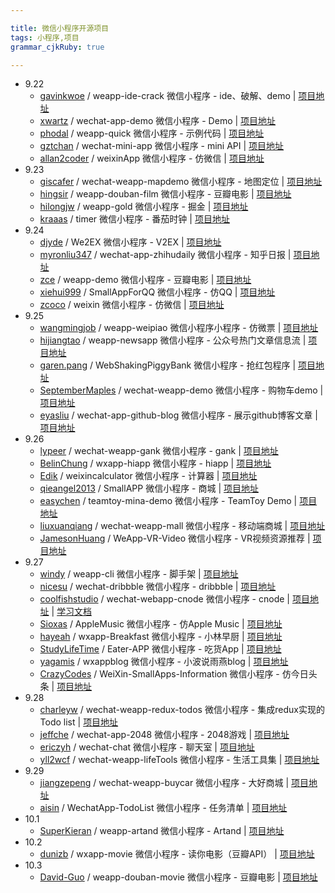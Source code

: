 ```yaml
---

title: 微信小程序开源项目 
tags: 小程序,项目
grammar_cjkRuby: true

---
```


 - 9.22
   -  [gavinkwoe][1] / weapp-ide-crack 微信小程序 - ide、破解、demo | [项目地址][2]
   - [xwartz][3] / wechat-app-demo 微信小程序 - Demo | [项目地址][4]
   - [phodal][5] / weapp-quick 微信小程序 - 示例代码 | [项目地址][6]
   - [gztchan][7] / wechat-mini-app 微信小程序 - mini API | [项目地址][8]
   - [allan2coder][9] / weixinApp 微信小程序 - 仿微信 | [项目地址][10]
 - 9.23
    - [giscafer][11] / wechat-weapp-mapdemo 微信小程序 - 地图定位 | [项目地址][12]
    - [hingsir][13] / weapp-douban-film 微信小程序 - 豆瓣电影 | [项目地址][14]
    - [hilongjw][15] / weapp-gold 微信小程序 - 掘金 | [项目地址][16]
    - [kraaas][17] / timer 微信小程序 - 番茄时钟 | [项目地址][18]
 - 9.24
   - [djyde][19] / We2EX 微信小程序 - V2EX | [项目地址][20]
   - [myronliu347][21] / wechat-app-zhihudaily 微信小程序 - 知乎日报 | [项目地址][22]
   - [zce][23] / weapp-demo 微信小程序 - 豆瓣电影 | [项目地址][24]
   - [xiehui999][25] / SmallAppForQQ 微信小程序 - 仿QQ | [项目地址][26]
   - [zcoco][27] / weixin 微信小程序 - 仿微信 | [项目地址][28]
 - 9.25
   - [wangmingjob][29] / weapp-weipiao 微信小程序小程序 - 仿微票 | [项目地址][30] 
   - [hijiangtao][31] / weapp-newsapp 微信小程序 - 公众号热门文章信息流 | [项目地址][32]
   - [garen.pang][33] / WebShakingPiggyBank 微信小程序 - 抢红包程序 | [项目地址][34]
   - [SeptemberMaples][35] / wechat-weapp-demo 微信小程序 - 购物车demo | [项目地址][36]
   - [eyasliu][37] / wechat-app-github-blog 微信小程序 - 展示github博客文章 | [项目地址][38]
 - 9.26
   - [lypeer][39] / wechat-weapp-gank 微信小程序 - gank | [项目地址][40]
   - [BelinChung][41] / wxapp-hiapp 微信小程序 - hiapp | [项目地址][42]
   - [Edik][43] / weixincalculator 微信小程序 - 计算器 | [项目地址][44]
   - [qieangel2013][45] / SmallAPP 微信小程序 - 商城 | [项目地址][46]
   - [easychen][47] / teamtoy-mina-demo 微信小程序 - TeamToy Demo | [项目地址][48]
   - [liuxuanqiang][49] / wechat-weapp-mall 微信小程序 - 移动端商城 | [项目地址][50]
   - [JamesonHuang][51] / WeApp-VR-Video 微信小程序 - VR视频资源推荐 | [项目地址][52]
 - 9.27
   - [windy][53] / weapp-cli 微信小程序 - 脚手架 | [项目地址][54]
   - [nicesu][55] / wechat-dribbble 微信小程序 - dribbble | [项目地址][56]
   - [coolfishstudio][57] / wechat-webapp-cnode 微信小程序 - cnode |  [项目地址][58] | [学习文档][59]
   - [Sioxas][60] / AppleMusic 微信小程序 - 仿Apple Music | [项目地址][61]
   - [hayeah][62] / wxapp-Breakfast 微信小程序 - 小林早厨 | [项目地址][63]
   - [StudyLifeTime][64] / Eater-APP 微信小程序 - 吃货App | [项目地址][65]
   - [yagamis][66] / wxappblog 微信小程序 - 小波说雨燕blog | [项目地址][67]
   - [CrazyCodes][68] / WeiXin-SmallApps-Information 微信小程序 - 仿今日头条 | [项目地址][69]
 - 9.28
    - [charleyw][70] / wechat-weapp-redux-todos 微信小程序 - 集成redux实现的Todo list | [项目地址][71]
    - [jeffche][72] / wechat-app-2048 微信小程序 - 2048游戏 | [项目地址][73]
    - [ericzyh][74] / wechat-chat 微信小程序 - 聊天室 | [项目地址][75]
    - [yll2wcf][76] / wechat-weapp-lifeTools 微信小程序 - 生活工具集 | [项目地址][77]
 - 9.29
   - [jiangzepeng][78] / wechat-weapp-buycar 微信小程序 - 大好商城 | [项目地址][79]
   - [aisin][80] / WechatApp-TodoList 微信小程序 - 任务清单 | [项目地址][81]
 - 10.1
   - [SuperKieran][82] / weapp-artand 微信小程序 - Artand | [项目地址][83]
 - 10.2
   - [dunizb][84] / wxapp-movie 微信小程序 - 读你电影（豆瓣API） | [项目地址][85]
 - 10.3
   - [David-Guo][86] / weapp-douban-movie 微信小程序 - 豆瓣电影 | [项目地址][87]


  [1]: https://github.com/gavinkwoe
  [2]: https://github.com/gavinkwoe/weapp-ide-crack
  [3]: https://github.com/xwartz
  [4]: https://github.com/xwartz/wechat-app-demo
  [5]: https://github.com/phodal
  [6]: https://github.com/phodal/weapp-quick
  [7]: https://github.com/gztchan
  [8]: https://github.com/gztchan/wechat-mini-app
  [9]: https://github.com/allan2coder
  [10]: https://github.com/allan2coder/weixinApp
  [11]: https://github.com/giscafer
  [12]: https://github.com/giscafer/wechat-weapp-mapdemo
  [13]: https://github.com/hingsir
  [14]: https://github.com/hingsir/weapp-douban-film
  [15]: https://github.com/hilongjw
  [16]: https://github.com/hilongjw/weapp-gold/commits/master
  [17]: https://github.com/kraaas
  [18]: https://github.com/kraaas/timer
  [19]: https://github.com/djyde
  [20]: https://github.com/djyde/We2EX
  [21]: https://github.com/myronliu347
  [22]: https://github.com/myronliu347/wechat-app-zhihudaily
  [23]: https://github.com/zce
  [24]: https://github.com/zce/weapp-demo
  [25]: https://github.com/xiehui999
  [26]: https://github.com/xiehui999/SmallAppForQQ
  [27]: http://git.oschina.net/zcoco
  [28]: http://git.oschina.net/zcoco/weixin/
  [29]: https://github.com/wangmingjob
  [30]: https://github.com/wangmingjob/weapp-weipiao
  [31]: https://github.com/hijiangtao
  [32]: https://github.com/hijiangtao/weapp-newsapp
  [33]: http://git.oschina.net/garen_git
  [34]: http://git.oschina.net/garen_git/WebWechat
  [35]: https://github.com/SeptemberMaples
  [36]: https://github.com/SeptemberMaples/wechat-weapp-demo
  [37]: https://github.com/eyasliu
  [38]: https://github.com/eyasliu/wechat-app-github-blog
  [39]: https://github.com/lypeer
  [40]: https://github.com/lypeer/wechat-weapp-gank
  [41]: https://github.com/BelinChung
  [42]: https://github.com/BelinChung/wxapp-hiapp
  [43]: http://git.oschina.net/edik
  [44]: http://git.oschina.net/edik/weixincalculator
  [45]: https://git.oschina.net/qieangel2013
  [46]: https://git.oschina.net/qieangel2013/SmallAPP
  [47]: https://github.com/easychen
  [48]: https://github.com/easychen/teamtoy-mina-demo
  [49]: https://github.com/liuxuanqiang
  [50]: https://github.com/liuxuanqiang/wechat-weapp-mall
  [51]: https://github.com/JamesonHuang
  [52]: https://github.com/JamesonHuang/WeApp-VR-Video
  [53]: https://github.com/windy
  [54]: https://github.com/windy/weapp-cli
  [55]: https://github.com/nicesu
  [56]: https://github.com/nicesu/wechat-dribbble
  [57]: https://github.com/coolfishstudio
  [58]: https://github.com/coolfishstudio/wechat-webapp-cnode
  [59]: https://github.com/coolfishstudio/wechat-webapp-cnode/blob/master/study.md
  [60]: https://github.com/Sioxas
  [61]: https://github.com/Sioxas/AppleMusic
  [62]: https://git.oschina.net/hayeah
  [63]: https://git.oschina.net/hayeah/wxapp-Breakfast
  [64]: https://github.com/StudyLifeTime
  [65]: https://github.com/StudyLifeTime/Eater-APP
  [66]: https://github.com/yagamis
  [67]: https://github.com/yagamis/wxappblog
  [68]: https://github.com/CrazyCodes
  [69]: https://github.com/CrazyCodes/WeiXin-SmallApps-Information
  [70]: https://github.com/charleyw
  [71]: https://github.com/charleyw/wechat-weapp-redux-todos
  [72]: https://github.com/jeffche
  [73]: https://github.com/jeffche/wechat-app-2048
  [74]: https://github.com/ericzyh
  [75]: https://github.com/ericzyh/wechat-chat
  [76]: https://github.com/yll2wcf
  [77]: https://github.com/yll2wcf/wechat-weapp-lifeTools
  [78]: https://github.com/jiangzepeng
  [79]: https://github.com/jiangzepeng/wechat-buycar
  [80]: https://github.com/aisin
  [81]: https://github.com/aisin/WechatApp-TodoList
  [82]: https://github.com/SuperKieran
  [83]: https://github.com/SuperKieran/weapp-artand
  [84]: https://github.com/dunizb
  [85]: https://github.com/dunizb/wxapp-movie
  [86]: https://github.com/David-Guo
  [87]: https://github.com/David-Guo/weapp-douban-movie